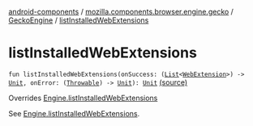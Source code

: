 [android-components](../../index.md) / [mozilla.components.browser.engine.gecko](../index.md) / [GeckoEngine](index.md) / [listInstalledWebExtensions](./list-installed-web-extensions.md)

# listInstalledWebExtensions

`fun listInstalledWebExtensions(onSuccess: (`[`List`](https://kotlinlang.org/api/latest/jvm/stdlib/kotlin.collections/-list/index.html)`<`[`WebExtension`](../../mozilla.components.concept.engine.webextension/-web-extension/index.md)`>) -> `[`Unit`](https://kotlinlang.org/api/latest/jvm/stdlib/kotlin/-unit/index.html)`, onError: (`[`Throwable`](https://kotlinlang.org/api/latest/jvm/stdlib/kotlin/-throwable/index.html)`) -> `[`Unit`](https://kotlinlang.org/api/latest/jvm/stdlib/kotlin/-unit/index.html)`): `[`Unit`](https://kotlinlang.org/api/latest/jvm/stdlib/kotlin/-unit/index.html) [(source)](https://github.com/mozilla-mobile/android-components/blob/master/components/browser/engine-gecko-beta/src/main/java/mozilla/components/browser/engine/gecko/GeckoEngine.kt#L312)

Overrides [Engine.listInstalledWebExtensions](../../mozilla.components.concept.engine/-engine/list-installed-web-extensions.md)

See [Engine.listInstalledWebExtensions](../../mozilla.components.concept.engine/-engine/list-installed-web-extensions.md).

